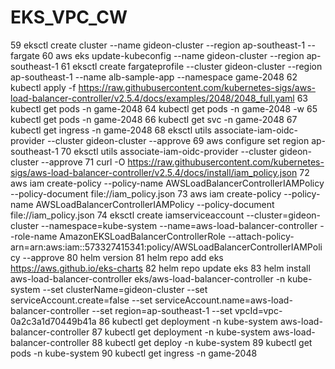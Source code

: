 # EKS_VPC_CW
   59  eksctl create cluster --name gideon-cluster --region ap-southeast-1 --fargate
   60  aws eks update-kubeconfig  --name gideon-cluster --region ap-southeast-1
   61  eksctl create fargateprofile     --cluster gideon-cluster     --region ap-southeast-1     --name alb-sample-app     --namespace game-2048
   62  kubectl apply -f https://raw.githubusercontent.com/kubernetes-sigs/aws-load-balancer-controller/v2.5.4/docs/examples/2048/2048_full.yaml
   63  kubectl get pods -n game-2048
   64  kubectl get pods -n game-2048 -w
   65  kubectl get pods -n game-2048
   66  kubectl get svc -n game-2048
   67  kubectl get ingress -n game-2048
   68  eksctl utils associate-iam-oidc-provider --cluster gideon-cluster --approve
   69  aws configure set region ap-southeast-1
   70  eksctl utils associate-iam-oidc-provider --cluster gideon-cluster --approve
   71  curl -O https://raw.githubusercontent.com/kubernetes-sigs/aws-load-balancer-controller/v2.5.4/docs/install/iam_policy.json
   72  aws iam create-policy     --policy-name AWSLoadBalancerControllerIAMPolicy     --policy-document file://iam_policy.json
   73  aws iam create-policy     --policy-name AWSLoadBalancerControllerIAMPolicy     --policy-document file://iam_policy.json
   74  eksctl create iamserviceaccount   --cluster=gideon-cluster   --namespace=kube-system   --name=aws-load-balancer-controller   --role-name AmazonEKSLoadBalancerControllerRole   --attach-policy-arn=arn:aws:iam::573327415341:policy/AWSLoadBalancerControllerIAMPolicy   --approve
   80  helm version
   81  helm repo add eks https://aws.github.io/eks-charts
   82  helm repo update eks
   83    helm install aws-load-balancer-controller eks/aws-load-balancer-controller -n kube-system --set clusterName=gideon-cluster --set serviceAccount.create=false --set serviceAccount.name=aws-load-balancer-controller --set region=ap-southeast-1 --set vpcId=vpc-0a2c3a1d70449b41a
   86  kubectl get deployment -n kube-system aws-load-balancer-controller
   87  kubectl get deployment -n kube-system aws-load-balancer-controller
   88  kubectl get deploy -n kube-system
   89  kubectl get pods -n kube-system
   90  kubectl get ingress -n game-2048
